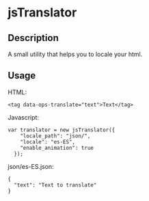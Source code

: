 # jsTranslator

## Description

A small utility that helps you to locale your html.

## Usage

HTML:
```
<tag data-ops-translate="text">Text</tag>
```

Javascript:
```
var translator = new jsTranslator({
    "locale_path": "json/",
    "locale": "es-ES",
    "enable_animation": true
  });
```

json/es-ES.json:
```
{
  "text": "Text to translate"
}
```
